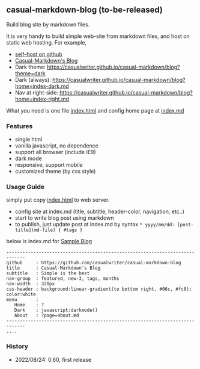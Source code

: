 ## casual-markdown-blog (to-be-released)

Build blog site by markdown files. 

It is very handy to build simple web-site from markdown files, and host on static web hosting. For example, 

* [self-host on github](https://raw.githack.com/casualwriter/casual-markdown-blog/main/source/index.html)
* [Casual-Markdown's Blog](https://casualwriter.github.io/casual-markdown/blog)
* Dark theme: https://casualwriter.github.io/casual-markdown/blog?theme=dark
* Dark (always): https://casualwriter.github.io/casual-markdown/blog?home=index-dark.md
* Nav at right-side: https://casualwriter.github.io/casual-markdown/blog?home=index-right.md 

What you need is one file [index.html](source/index.html) and config home page at [index.md](source/index.md)

### Features

* single html
* vanilla javascript, no dependence
* support all browser (include IE9)
* dark mode
* responsive, support mobile
* customized theme (by css style)

### Usage Guide

simply put copy [index.html](https://github.com/casualwriter/casual-markdown-page/blob/main/source/index.html) to web server. 

* config site at index.md (title, subtitle, header-color, navigation, etc..)
* start to write blog post using markdown
* to publish, just update post at index.md by syntax ``* yyyy/mm/dd: [post-title](md-file) { #tags }``
                                          
below is index.md for [Sample Blog](https://raw.githubusercontent.com/casualwriter/casual-markdown-blog/main/source/index.md)
 
~~~  
-----------------------------------------------------------------------------
github     : https://github.com/casualwriter/casual-markdown-blog
title      : Casual-Markdown's Blog 
subtitle   : Simple is the best
nav-group  : featured, new-3, tags, months
nav-width  : 320px
css-header : background:linear-gradient(to bottom right, #06c, #fc0); color:white
menu       : 
   Home    : ?
   Dark    : javascript:darkmode()
   About   : ?page=about.md
-----------------------------------------------------------------------------
....
~~~ 


### History

* 2022/08/24: 0.60, first release

 
